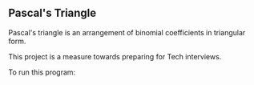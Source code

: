 ## Pascal's Triangle

 Pascal's triangle is an arrangement of binomial coefficients in triangular form.
 
 This project is a measure towards preparing for Tech interviews.

 To run this program:

 
